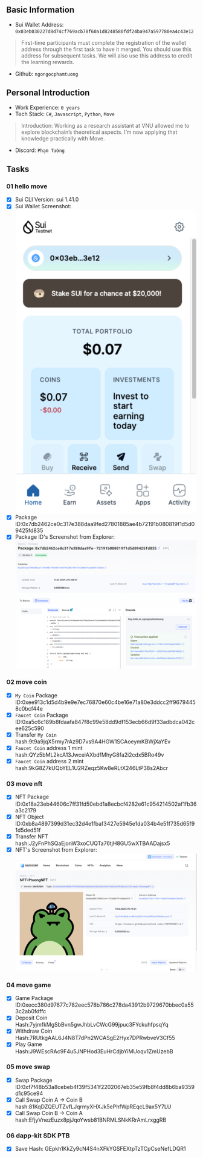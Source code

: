 ## Basic Information
- Sui Wallet Address: `0x03eb030227d8d74cf769acb78f60a1d8248580fdf24ba947a597780ea4c43e12`
> First-time participants must complete the registration of the wallet address through the first task to have it merged. You should use this address for subsequent tasks. We will also use this address to credit the learning rewards.
- Github: `ngongocphamtuong`

## Personal Introduction
- Work Experience: `0 years`
- Tech Stack: `C#`, `Javascript`, `Python`, `Move`
> Introduction: Working as a research assistant at VNU allowed me to explore blockchain’s theoretical aspects. I’m now applying that knowledge practically with Move.
- Discord: `Phạm Tường`

## Tasks

### 01 hello move
- [x] Sui CLI Version: sui 1.41.0
- [x] Sui Wallet Screenshot: ![](images/sui_wallet.png)
- [x] Package ID:0x7db2462ce0c317e388daa9fed27801885ae4b72191b080819f1d5d09425fd835
- [x] Package ID's Screenshot from Explorer: ![](images/packageid.png)

### 02 move coin
- [x] `My Coin` Package ID:0xee913c1d5d4b9e9e7ec76870e60c4be16e71a80e3ddcc2ff96794458c0bcf44e
- [x] `Faucet Coin` Package ID:0xa5c6c189b8fdaafa847f8c99e58dd9df153ecb66d9f33adbdca042cee625c590
- [x] Transfer `My Coin` hash:9t9a9jqX5rmy7rAz9D7vs9A4HGW1SCAoeymKBWjXaYEv
- [x] `Faucet Coin` address 1 mint hash:QYz5bML2kcA13JwceiAXbdfMhyG8fa2i2cdx5BRo49v
- [x] `Faucet Coin` address 2 mint hash:9kG8Z7kUQbYEL1U2RZeqz5Kw8eRLtX246LtP38s2Abcr

### 03 move nft
- [x] NFT Package ID:0x18a23eb44606c7ff31fd50ebd1a8ecbcf4282e61c954214502af1fb36a3c2179
- [x] NFT Object ID:0xb8a4897399d31ec32d4e1fbaf3427e5945e1da034b4e51f735d65f91d5ded51f
- [x] Transfer NFT hash:J2yFnPhSQaEjonW3xoCUQTa76tjH8GU5wXTBAADajsx5
- [x] NFT's Screenshot from Explorer: ![](images/nft.png)

### 04 move game
- [x] Game Package ID:0xecc380d97677c782eec578b786c278da43912b9729670bbec0a553c2ab0fdffc
- [x] Deposit Coin Hash:7yjmfkMgSbBvn5gwJhbLvCWcG99jpuc3FYckuhfpsqYq
- [x] Withdraw Coin Hash:7RUtkgAAL6J4N8T7dPn2WCASgE2Hyx7DPRwbveV3Cf55
- [x] Play Game Hash:J9WEscRAc9F4u5JNPHod3EuHrCdjbYiMUoqv1ZmUzebB

### 05 move swap
- [x] Swap Package ID:0xf7f48b53a8cebeb4f39f5341f2202067eb35e59fb8f4dd8b6ba9359d1c95ce94
- [x] Call Swap Coin A -> Coin B hash:81KqDZQEUTZvfLJqrmyXHXJk5ePhfWpREqcL9ax5Y7LU
- [x] Call Swap Coin B -> Coin A hash:EfjyVnezEuzx8pjJqoYwsb81BNRMLSNkKRrAmLrxggRB

### 06 dapp-kit SDK PTB
- [x] Save Hash: GEpkh1KkZy9cN4S4nXFkYGSFEXtpTzTCpCseNefLDQR1